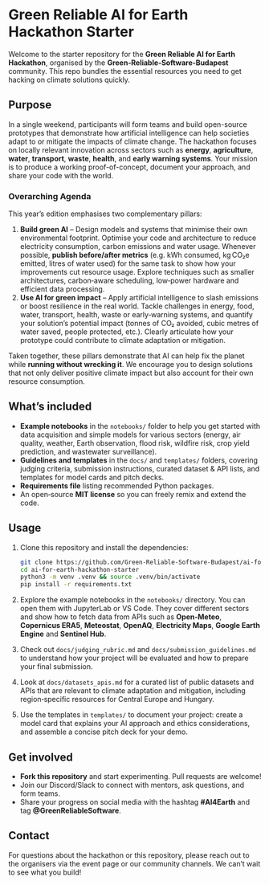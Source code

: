 # Green Reliable AI for Earth Hackathon Starter

Welcome to the starter repository for the **Green Reliable AI for Earth Hackathon**, organised by the **Green‑Reliable‑Software‑Budapest** community. This repo bundles the essential resources you need to get hacking on climate solutions quickly.

## Purpose

In a single weekend, participants will form teams and build open-source prototypes that demonstrate how artificial intelligence can help societies adapt to or mitigate the impacts of climate change. The hackathon focuses on locally relevant innovation across sectors such as **energy**, **agriculture**, **water**, **transport**, **waste**, **health**, and **early warning systems**. Your mission is to produce a working proof-of-concept, document your approach, and share your code with the world.

### Overarching Agenda

This year’s edition emphasises two complementary pillars:

1. **Build green AI** – Design models and systems that minimise their own environmental footprint. Optimise your code and architecture to reduce electricity consumption, carbon emissions and water usage. Whenever possible, **publish before/after metrics** (e.g. kWh consumed, kg CO₂e emitted, litres of water used) for the same task to show how your improvements cut resource usage. Explore techniques such as smaller architectures, carbon‑aware scheduling, low‑power hardware and efficient data processing.
2. **Use AI for green impact** – Apply artificial intelligence to slash emissions or boost resilience in the real world. Tackle challenges in energy, food, water, transport, health, waste or early‑warning systems, and quantify your solution’s potential impact (tonnes of CO₂ avoided, cubic metres of water saved, people protected, etc.). Clearly articulate how your prototype could contribute to climate adaptation or mitigation.

Taken together, these pillars demonstrate that AI can help fix the planet while **running without wrecking it**. We encourage you to design solutions that not only deliver positive climate impact but also account for their own resource consumption.

## What’s included

* **Example notebooks** in the `notebooks/` folder to help you get started with data acquisition and simple models for various sectors (energy, air quality, weather, Earth observation, flood risk, wildfire risk, crop yield prediction, and wastewater surveillance).
* **Guidelines and templates** in the `docs/` and `templates/` folders, covering judging criteria, submission instructions, curated dataset & API lists, and templates for model cards and pitch decks.
* **Requirements file** listing recommended Python packages.
* An open‑source **MIT license** so you can freely remix and extend the code.

## Usage

1. Clone this repository and install the dependencies:

   ```bash
   git clone https://github.com/Green‑Reliable‑Software‑Budapest/ai-for-earth-hackathon-starter.git
   cd ai-for-earth-hackathon-starter
   python3 -m venv .venv && source .venv/bin/activate
   pip install -r requirements.txt
   ```

2. Explore the example notebooks in the `notebooks/` directory. You can open them with JupyterLab or VS Code. They cover different sectors and show how to fetch data from APIs such as **Open‑Meteo**, **Copernicus ERA5**, **Meteostat**, **OpenAQ**, **Electricity Maps**, **Google Earth Engine** and **Sentinel Hub**.

3. Check out `docs/judging_rubric.md` and `docs/submission_guidelines.md` to understand how your project will be evaluated and how to prepare your final submission.

4. Look at `docs/datasets_apis.md` for a curated list of public datasets and APIs that are relevant to climate adaptation and mitigation, including region‑specific resources for Central Europe and Hungary.

5. Use the templates in `templates/` to document your project: create a model card that explains your AI approach and ethics considerations, and assemble a concise pitch deck for your demo.

## Get involved

* **Fork this repository** and start experimenting. Pull requests are welcome!
* Join our Discord/Slack to connect with mentors, ask questions, and form teams.
* Share your progress on social media with the hashtag **#AI4Earth** and tag **@GreenReliableSoftware**.

## Contact

For questions about the hackathon or this repository, please reach out to the organisers via the event page or our community channels. We can’t wait to see what you build!
